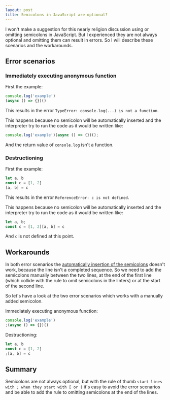 ```yaml
---
layout: post
title: Semicolons in JavaScript are optional?
---
```


I won't make a suggestion for this nearly religion discussion using or omitting semicolons in JavaScript. But I experienced they are not always optional and omitting them can result in errors. So I will describe these scenarios and the workarounds.
<!--more-->

## Error scenarios

### Immediately executing anonymous function

First the example:
```javascript
console.log('example')
(async () => {})()
```

This results in the error `TypeError: console.log(...) is not a function`.

This happens because no semicolon will be automatically inserted and the interpreter try to run the code as it would be written like:
```javascript
console.log('example')(async () => {})();
```

And the return value of `console.log` isn't a function.

### Destructioning

First the example:
```javascript
let a, b
const c = [1, 2]
[a, b] = c
```

This results in the error `ReferenceError: c is not defined`.

This happens because no semicolon will be automatically inserted and the interpreter try to run the code as it would be written like:
```javascript
let a, b;
const c = [1, 2][a, b] = c
```

And `c` is not defined at this point.

## Workarounds

In both error scenarios the [automatically insertion of the semicolons](http://inimino.org/~inimino/blog/javascript_semicolons) doesn't work, because the line isn't a completed sequence. So we need to add the semicolons manually between the two lines, at the end of the first line (which collide with the rule to omit semicolons in the linters) or at the start of the second line.

So let's have a look at the two error scenarios which works with a manually added semicolon.

Immediately executing anonymous function:
```javascript
console.log('example')
;(async () => {})()
```

Destructioning:
```javascript
let a, b
const c = [1, 2]
;[a, b] = c
```

## Summary

Semicolons are not always optional, but with the rule of thumb `start lines with ; when they start with [ or (` it's easy to avoid the error scenarios and be able to add the rule to omitting semicolons at the end of the lines.

